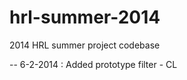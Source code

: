 hrl-summer-2014
===============

2014 HRL summer project codebase

-- 6-2-2014 : Added prototype filter - CL
